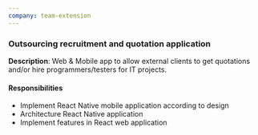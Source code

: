 ```yaml
---
company: team-extension
---
```


### Outsourcing recruitment and quotation application

**Description**: Web & Mobile app to allow external clients to get quotations and/or hire programmers/testers for IT projects.

#### Responsibilities
- Implement React Native mobile application according to design
- Architecture React Native application
- Implement features in React web application

